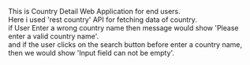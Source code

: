  This is Country Detail Web Application for end users.<br>
 Here i used 'rest country' API for fetching data of country.<br>
 if User Enter a wrong country name then message would show 'Please enter a valid country name'.<br>
 and if the user clicks on the search button before enter a country name, then we would show 'Input field can not be empty'.
 
